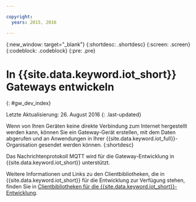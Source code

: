 ```yaml
---

copyright:
  years: 2015, 2016

---
```


{:new_window: target="_blank"}
{:shortdesc: .shortdesc}
{:screen: .screen}
{:codeblock: .codeblock}
{:pre: .pre}

# In {{site.data.keyword.iot_short}} Gateways entwickeln 
{: #gw_dev_index}

Letzte Aktualisierung: 26. August 2016
{: .last-updated}

Wenn von Ihren Geräten keine direkte Verbindung zum Internet hergestellt werden kann, können Sie ein Gateway-Gerät erstellen, mit dem Daten abgerufen und an Anwendungen in Ihrer {{site.data.keyword.iot_full}}-Organisation gesendet werden können.
{:shortdesc}

Das Nachrichtenprotokoll MQTT wird für die Gateway-Entwicklung in {{site.data.keyword.iot_short}} unterstützt. 

Weitere Informationen und Links zu den Clientbibliotheken, die in {{site.data.keyword.iot_short}} für die Entwicklung zur Verfügung stehen, finden Sie in [Clientbibliotheken für die {{site.data.keyword.iot_short}}-Entwicklung](../iot_platform_client_lib.html). 
